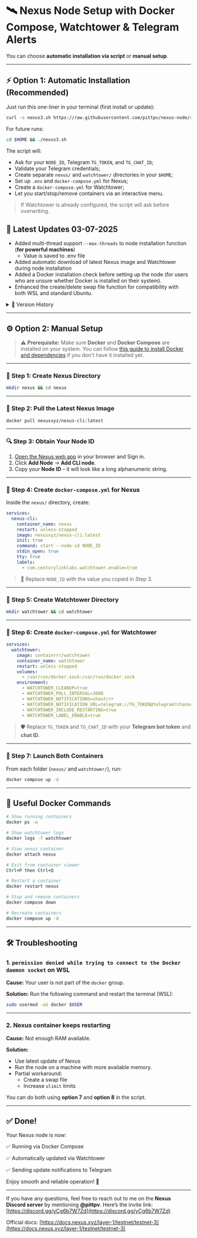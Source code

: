 # 🛰️ Nexus Node Setup with Docker Compose, Watchtower & Telegram Alerts

You can choose **automatic installation via script** or **manual setup**.

---

## ⚡️ Option 1: Automatic Installation (Recommended)

Just run this one-liner in your terminal (first install or update):

```bash
curl -o nexus3.sh https://raw.githubusercontent.com/pittpv/nexus-node/refs/heads/main/nexus3.sh && chmod +x nexus3.sh && ./nexus3.sh
```

For future runs:

```bash
cd $HOME && ./nexus3.sh
```

The script will:

* Ask for your `NODE_ID`, Telegram `TG_TOKEN`, and `TG_CHAT_ID`;
* Validate your Telegram credentials;
* Create separate `nexus/` and `watchtower/` directories in your `$HOME`;
* Set up `.env` and `docker-compose.yml` for Nexus;
* Create a `docker-compose.yml` for Watchtower;
* Let you start/stop/remove containers via an interactive menu.

> If Watchtower is already configured, the script will ask before overwriting.

## 📌 Latest Updates 03-07-2025  
- Added multi-thread support `--max-threads` to node installation function (**for powerful machines**)
  - Value is saved to .env file
- Added automatic download of latest Nexus image and Watchtower during node installation
- Added a Docker installation check before setting up the node (for users who are unsure whether Docker is installed on their system).  
- Enhanced the create/delete swap file function for compatibility with both WSL and standard Ubuntu.  

<details>
<summary>📅 Version History</summary>

### 02-07-2025  
- Added the function of creating and deleting a swap file. 
  - You can create a file of 8, 16, 32 GB.
  - It will show if the file already exists and its size.
- Added the function of increasing ulimit (file descriptor limit)
  - Increases for the current session to a maximum value of 65535
  - Shows the previous limit

### 01-07-2025  
**Improvements:**
- After exiting the container view, the terminal is cleared and returns to the menu.
- When deleting a node, there is an additional prompt to delete Watchtower (can be skipped if it's used by other containers).
- Watchtower container is removed from Stop/Start—the command now only applies to the node container.

### 30-06-2025  
- Added a function to view the node container
- Minor improvements

</details>

---

## ⚙️ Option 2: Manual Setup

> ⚠️ **Prerequisite:**
> Make sure **Docker** and **Docker Compose** are installed on your system.
> You can follow [this guide to install Docker and dependencies](https://github.com/pittpv/sepolia-auto-install/blob/main/en/Install-Dependecies.md) if you don't have it installed yet.

---

### 📁 Step 1: Create Nexus Directory

```bash
mkdir nexus && cd nexus
```

---

### 🐳 Step 2: Pull the Latest Nexus Image

```bash
docker pull nexusxyz/nexus-cli:latest
```

---

### 🔍 Step 3: Obtain Your Node ID

1. [Open the Nexus web app](https://app.nexus.xyz/nodes) in your browser and Sign in.
2. Click **Add Node** → **Add CLI node**.
3. Copy your **Node ID** – it will look like a long alphanumeric string.

---

### 📄 Step 4: Create `docker-compose.yml` for Nexus

Inside the `nexus/` directory, create:

```yaml
services:
  nexus-cli:
    container_name: nexus
    restart: unless-stopped
    image: nexusxyz/nexus-cli:latest
    init: true
    command: start --node-id NODE_ID
    stdin_open: true
    tty: true
    labels:
      - com.centurylinklabs.watchtower.enable=true
```

> 🔁 Replace `NODE_ID` with the value you copied in Step 3.

---

### 📁 Step 5: Create Watchtower Directory

```bash
mkdir watchtower && cd watchtower
```

---

### 📄 Step 6: Create `docker-compose.yml` for Watchtower

```yaml
services:
  watchtower:
    image: containrrr/watchtower
    container_name: watchtower
    restart: unless-stopped
    volumes:
      - /var/run/docker.sock:/var/run/docker.sock
    environment:
      - WATCHTOWER_CLEANUP=true
      - WATCHTOWER_POLL_INTERVAL=3600
      - WATCHTOWER_NOTIFICATIONS=shoutrrr
      - WATCHTOWER_NOTIFICATION_URL=telegram://TG_TOKEN@telegram?channels=TG_CHAT_ID
      - WATCHTOWER_INCLUDE_RESTARTING=true
      - WATCHTOWER_LABEL_ENABLE=true
```

> 🛡️ Replace `TG_TOKEN` and `TG_CHAT_ID` with your **Telegram bot token** and **chat ID**.

---

### 🚀 Step 7: Launch Both Containers

From each folder (`nexus/` and `watchtower/`), run:

```bash
docker compose up -d
```

---

## 🔧 Useful Docker Commands

```bash
# Show running containers
docker ps -a

# Show watchtower logs
docker logs -f watchtower

# View nexus container
docker attach nexus

# Exit from container viewer
Ctrl+P then Ctrl+Q

# Restart a container
docker restart nexus

# Stop and remove containers
docker compose down

# Recreate containers
docker compose up -d
```

---

## 🛠️ Troubleshooting

### 1. `permission denied while trying to connect to the Docker daemon socket` on WSL

**Cause:** Your user is not part of the `docker` group.

**Solution:**
Run the following command and restart the terminal (WSL):

```bash
sudo usermod -aG docker $USER
```

---

### 2. Nexus container keeps restarting

**Cause:** Not enough RAM available.

**Solution:**
* Use latest update of Nexus
* Run the node on a machine with more available memory.
* Partial workaround:
  * Create a swap file
  * Increase `ulimit` limits

You can do both using **option 7** and **option 8** in the script.

---

## ✅ Done!

Your Nexus node is now:

✅ Running via Docker Compose

✅ Automatically updated via Watchtower

✅ Sending update notifications to Telegram

Enjoy smooth and reliable operation! 🚀

---

If you have any questions, feel free to reach out to me on the **Nexus Discord server** by mentioning **@pittpv**.
Here’s the invite link: [https://discord.gg/yCg6b7W7Zd](https://discord.gg/yCg6b7W7Zd)

Official docs: [https://docs.nexus.xyz/layer-1/testnet/testnet-3](https://docs.nexus.xyz/layer-1/testnet/testnet-3)


